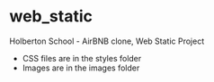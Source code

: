 # web_static
Holberton School - AirBNB clone, Web Static Project
- CSS files are in the styles folder
- Images are in the images folder
